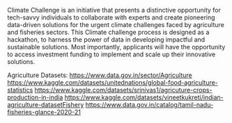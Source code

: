 Climate Challenge is an initiative that presents a distinctive opportunity for tech-savvy individuals to collaborate with experts and create pioneering data-driven solutions for the urgent climate challenges faced by agriculture and fisheries sectors. This Climate challenge process is designed as a hackathon, to harness the power of data in developing impactful and sustainable solutions. Most importantly, applicants will have the opportunity to access investment funding to implement and scale up their innovative solutions.

Agriculture Datasets: https://www.data.gov.in/sector/Agriculture
                      https://www.kaggle.com/datasets/unitednations/global-food-agriculture-statistics
                      https://www.kaggle.com/datasets/srinivas1/agricuture-crops-production-in-india
                      https://www.kaggle.com/datasets/vineetkukreti/indian-agriculture-datasetFishery
                      https://www.data.gov.in/catalog/tamil-nadu-fisheries-glance-2020-21
